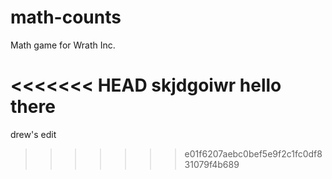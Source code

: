 math-counts
===========

Math game for Wrath Inc.

<<<<<<< HEAD
skjdgoiwr
hello there
=======
drew's edit
>>>>>>> e01f6207aebc0bef5e9f2c1fc0df831079f4b689
